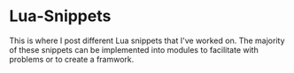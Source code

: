 # Lua-Snippets
This is where I post different Lua snippets that I've worked on. The majority of these snippets can be implemented into modules to facilitate with problems or to create a framwork.
